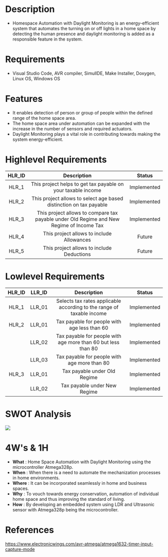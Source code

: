 # Description
* Homespace Automation with Daylight Monitoring is an energy-efficient system that automates the turning on or off lights in a home space by detecting the human presence and daylight monitoring is added as a responsible feature in the system. 

# Requirements
* Visual Studio Code, AVR compiler, SimulIDE, Make Installer, Doxygen, Linux OS, Windows OS
# Features
* It enables detection of person or group of people within the defined range of the home space area.
* The home space area under automation can be expanded with the increase in the number of sensors and required actuators.
* Daylight Monitoring plays a vital role in contributing towards making the system energy-efficient.
   
# Highlevel Requirements
|HLR_ID|Description|Status|
|:--:|:--:|:--:|
|HLR_1|This project helps to get tax payable on your taxable income|Implemented|
|HLR_2|This project allows to select age based distinction on tax payable|Implemented|
|HLR_3|This project allows to compare tax payable under Old Regime and New Regime of Income Tax|Implemented|
|HLR_4|This project allows to include Allowances|Future|
|HLR_5|This project allows to include Deductions|Future|

    
# Lowlevel Requirements
|HLR_ID|LLR_ID|Description|Status|
|:--:|:--:|:--:|:--:|
|HLR_1|LLR_01|Selects tax rates applicable according to the range of taxable income|Implemented|
|HLR_2|LLR_01|Tax payable for people with age less than 60|Implemented|
||LLR_02|Tax payable for people with age more than 60 but less than 80|Implemented|
||LLR_03|Tax payable for people with age more than 80|Implemented|
|HLR_3|LLR_01|Tax payable under Old Regime|Implemented|
||LLR_02|Tax payable under New Regime|Implemented|



# SWOT Analysis
![](https://github.com/ITSMEUNICK-21/M1_Income_and_Tax_Calculator/blob/main/6_ImagesAndVideos/SWOT%20Analysis.png)

# 4W's & 1H
* **What**  : Home Space Automation with Daylight Monitoring using the microcontroller Atmega328p.
* **When**  : When there is a need to automate the mechanization processes in home environments.
* **Where** : It can be incorporated seamlessly in home and business spaces.
* **Why**   : To vouch towards energy conservation, automation of individual home space and thus improving the standard of living.
* **How**   : By developing an embedded system using LDR and Ultrasonic sensor with Atmega328p being the microcontroller.

# References

https://www.electronicwings.com/avr-atmega/atmega1632-timer-input-capture-mode


